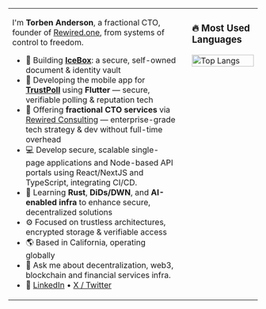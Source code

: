 <table style="border: none; border-collapse: collapse;">
  <tr>
    <td valign="top" style="border: none; padding-right: 16px;">

I'm **Torben Anderson**, a fractional CTO, founder of [Rewired.one](https://www.rewired.one), from systems of control to freedom.

- 🧊 Building [**IceBox**](https://www.icebox.my): a secure, self-owned document & identity vault  
- 📱 Developing the mobile app for [**TrustPoll**](https://www.trustpoll.io) using **Flutter** — secure, verifiable polling & reputation tech  
- 💼 Offering **fractional CTO services** via [Rewired Consulting](https://www.rewired.co) — enterprise-grade tech strategy & dev without full-time overhead  
- 💻 Develop secure, scalable single-page applications and Node-based API portals using React/NextJS and TypeScript, integrating CI/CD.
- 🧠 Learning **Rust**, **DiDs/DWN**, and **AI-enabled infra** to enhance secure, decentralized solutions
- ⚙️ Focused on trustless architectures, encrypted storage & verifiable access  
- 🌎 Based in California, operating globally  
- 💬 Ask me about decentralization, web3, blockchain and financial services infra. 
- 🔗 [LinkedIn](https://www.linkedin.com/in/torbenanderson1) • [X / Twitter](https://x.com/torbenanderson)

</td>
<td valign="top" style="border: none; padding-left: 16px;">

### 🔥 Most Used Languages  
<img src="https://github-readme-stats.vercel.app/api/top-langs/?username=torbenanderson&layout=compact&langs_count=6&theme=default" alt="Top Langs" width="100%" />

</td>
  </tr>
</table>
